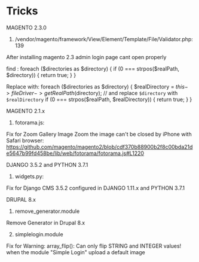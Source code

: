 # Tricks

MAGENTO 2.3.0

1) /vendor/magento/framework/View/Element/Template/File/Validator.php:139

After installing magento 2.3 admin login page cant open properly

find : 
foreach ($directories as $directory) {
    if (0 === strpos($realPath, $directory)) {
        return true;
    }
}

Replace with:
foreach ($directories as $directory) {
    $realDirectory = $this->fileDriver->getRealPath($directory);
    // and replace `$directory` with `$realDirectory`
    if (0 === strpos($realPath, $realDirectory)) {
        return true;
    }
}

MAGENTO 2.1.x

1) fotorama.js:

Fix for Zoom Gallery Image Zoom the image can't be closed by iPhone with Safari browser:
https://github.com/magento/magento2/blob/cdf370b88900b2f8c00bda21de5647b99fd458be/lib/web/fotorama/fotorama.js#L1220

DJANGO 3.5.2 and PYTHON 3.7.1

1) widgets.py:

Fix for Django CMS 3.5.2 configured in DJANGO 1.11.x and PYTHON 3.7.1

DRUPAL 8.x

1) remove_generator.module

Remove Generator in Drupal 8.x

2) simplelogin.module

Fix for  Warning: array_flip(): Can only flip STRING and INTEGER values! when the module "Simple Login" upload a default image
